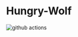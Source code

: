 # Hungry-Wolf 

![github actions](https://github.com/AlexeyEsipov/Hungry-Wolf/actions/workflows/maven.yml/badge.svg)
